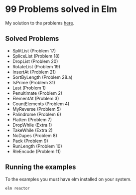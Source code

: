 # 99 Problems solved in Elm

My solution to the problems [here](https://johncrane.gitbooks.io/ninety-nine-elm-problems/).

## Solved Problems

- SplitList (Problem 17)
- SpliceList (Problem 18)
- DropList (Problem 20)
- RotateList (Problem 19)
- InsertAt (Problem 21)
- SortByLength (Problem 28.a)
- IsPrime (Problem 31)
- Last (Problem 1)
- Penultimate (Problem 2)
- ElementAt (Problem 3)
- CountElements (Problem 4)
- MyReverse (Problem 5)
- Palindrome (Problem 6)
- Flatten (Problem 7)
- DropWhile (Extra 1)
- TakeWhile (Extra 2)
- NoDupes (Problem 8)
- Pack (Problem 9)
- RunLength (Problem 10)
- RleEncode (Problem 11)

## Running the examples

To the examples you must have elm installed on your system.

```bash
elm reactor
```
